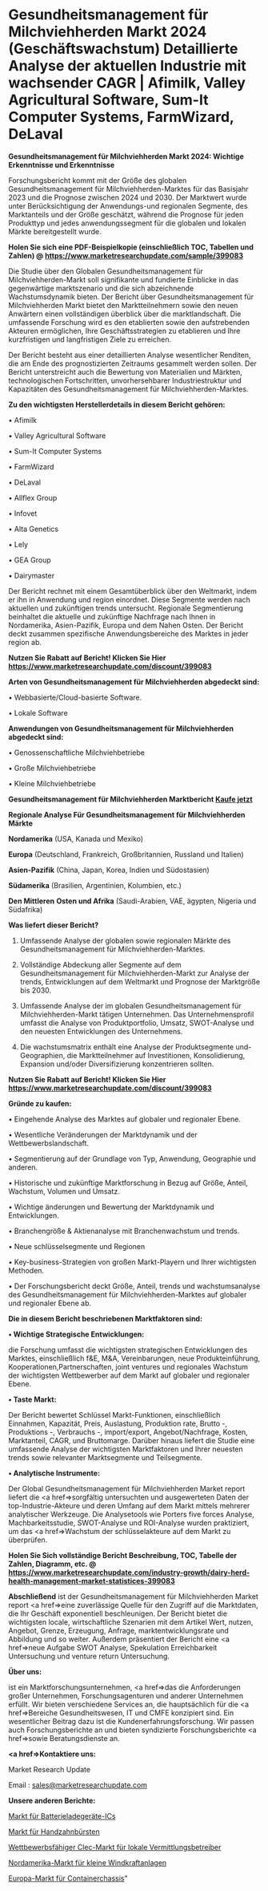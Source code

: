 # Gesundheitsmanagement für Milchviehherden Markt 2024 (Geschäftswachstum) Detaillierte Analyse der aktuellen Industrie mit wachsender CAGR | Afimilk, Valley Agricultural Software, Sum-It Computer Systems, FarmWizard, DeLaval

<strong>Gesundheitsmanagement für Milchviehherden Markt 2024: Wichtige Erkenntnisse und Erkenntnisse</strong>

Forschungsbericht kommt mit der Größe des globalen Gesundheitsmanagement für Milchviehherden-Marktes für das Basisjahr 2023 und die Prognose zwischen 2024 und 2030. Der Marktwert wurde unter Berücksichtigung der Anwendungs-und regionalen Segmente, des Marktanteils und der Größe geschätzt, während die Prognose für jeden Produkttyp und jedes anwendungssegment für die globalen und lokalen Märkte bereitgestellt wurde.

<strong>Holen Sie sich eine PDF-Beispielkopie (einschließlich TOC, Tabellen und Zahlen) @
</strong><strong><a href=https://www.marketresearchupdate.com/sample/399083><strong>https://www.marketresearchupdate.com/sample/399083</u></font></a></strong></strong>

Die Studie über den Globalen Gesundheitsmanagement für Milchviehherden-Markt soll signifikante und fundierte Einblicke in das gegenwärtige marktszenario und die sich abzeichnende Wachstumsdynamik bieten. Der Bericht über Gesundheitsmanagement für Milchviehherden Markt bietet den Marktteilnehmern sowie den neuen Anwärtern einen vollständigen überblick über die marktlandschaft. Die umfassende Forschung wird es den etablierten sowie den aufstrebenden Akteuren ermöglichen, Ihre Geschäftsstrategien zu etablieren und Ihre kurzfristigen und langfristigen Ziele zu erreichen.

Der Bericht besteht aus einer detaillierten Analyse wesentlicher Renditen, die am Ende des prognostizierten Zeitraums gesammelt werden sollen. Der Bericht unterstreicht auch die Bewertung von Materialien und Märkten, technologischen Fortschritten, unvorhersehbarer Industriestruktur und Kapazitäten des Gesundheitsmanagement für Milchviehherden-Marktes.

<strong>Zu den wichtigsten Herstellerdetails in diesem Bericht gehören:</strong>

• Afimilk

• Valley Agricultural Software

• Sum-It Computer Systems

• FarmWizard

• DeLaval

• Allflex Group

• Infovet

• Alta Genetics

• Lely

• GEA Group

• Dairymaster

Der Bericht rechnet mit einem Gesamtüberblick über den Weltmarkt, indem er ihn in Anwendung und region einordnet. Diese Segmente werden nach aktuellen und zukünftigen trends untersucht. Regionale Segmentierung beinhaltet die aktuelle und zukünftige Nachfrage nach Ihnen in Nordamerika, Asien-Pazifik, Europa und dem Nahen Osten. Der Bericht deckt zusammen spezifische Anwendungsbereiche des Marktes in jeder region ab.

<strong>Nutzen Sie Rabatt auf Bericht! Klicken Sie Hier
</strong><strong><a href=https://www.marketresearchupdate.com/discount/399083>https://www.marketresearchupdate.com/discount/399083</b></u></font></strong></a>

<strong>Arten von Gesundheitsmanagement für Milchviehherden abgedeckt sind:</strong>

• Webbasierte/Cloud-basierte Software.

• Lokale Software

<strong>Anwendungen von Gesundheitsmanagement für Milchviehherden abgedeckt sind:</strong>

• Genossenschaftliche Milchviehbetriebe

• Große Milchviehbetriebe

• Kleine Milchviehbetriebe

<strong>Gesundheitsmanagement für Milchviehherden Marktbericht <a href=https://www.marketresearchupdate.com/buynow/399083>Kaufe jetzt</a></strong>

<strong>Regionale Analyse Für Gesundheitsmanagement für Milchviehherden Märkte</strong>

<strong>Nordamerika</strong> (USA, Kanada und Mexiko)

<strong>Europa</strong> (Deutschland, Frankreich, Großbritannien, Russland und Italien)

<strong>Asien-Pazifik</strong> (China, Japan, Korea, Indien und Südostasien)

<strong>Südamerika</strong> (Brasilien, Argentinien, Kolumbien, etc.)

<strong>Den Mittleren</strong> <strong>Osten und Afrika</strong> (Saudi-Arabien, VAE, ägypten, Nigeria und Südafrika)

<strong>Was liefert dieser Bericht?</strong>

1. Umfassende Analyse der globalen sowie regionalen Märkte des Gesundheitsmanagement für Milchviehherden-Marktes.

2. Vollständige Abdeckung aller Segmente auf dem Gesundheitsmanagement für Milchviehherden-Markt zur Analyse der trends, Entwicklungen auf dem Weltmarkt und Prognose der Marktgröße bis 2030.

3. Umfassende Analyse der im globalen Gesundheitsmanagement für Milchviehherden-Markt tätigen Unternehmen. Das Unternehmensprofil umfasst die Analyse von Produktportfolio, Umsatz, SWOT-Analyse und den neuesten Entwicklungen des Unternehmens.

4. Die wachstumsmatrix enthält eine Analyse der Produktsegmente und-Geographien, die Marktteilnehmer auf Investitionen, Konsolidierung, Expansion und/oder Diversifizierung konzentrieren sollten.

<strong>Nutzen Sie Rabatt auf Bericht! Klicken Sie Hier
</strong><strong><a href=https://www.marketresearchupdate.com/discount/399083>https://www.marketresearchupdate.com/discount/399083</b></u></font></strong></a>

<strong>Gründe zu kaufen:</strong>

• Eingehende Analyse des Marktes auf globaler und regionaler Ebene.

• Wesentliche Veränderungen der Marktdynamik und der Wettbewerbslandschaft.

• Segmentierung auf der Grundlage von Typ, Anwendung, Geographie und anderen.

• Historische und zukünftige Marktforschung in Bezug auf Größe, Anteil, Wachstum, Volumen und Umsatz.

• Wichtige änderungen und Bewertung der Marktdynamik und Entwicklungen.

• Branchengröße &amp; Aktienanalyse mit Branchenwachstum und trends.

• Neue schlüsselsegmente und Regionen

• Key-business-Strategien von großen Markt-Playern und Ihrer wichtigsten Methoden.

• Der Forschungsbericht deckt Größe, Anteil, trends und wachstumsanalyse des Gesundheitsmanagement für Milchviehherden-Marktes auf globaler und regionaler Ebene ab.

<strong>Die in diesem Bericht beschriebenen Marktfaktoren sind:</strong>

<strong>• Wichtige Strategische Entwicklungen:</strong>

die Forschung umfasst die wichtigsten strategischen Entwicklungen des Marktes, einschließlich f&amp;E, M&amp;A, Vereinbarungen, neue Produkteinführung, Kooperationen,Partnerschaften, joint ventures und regionales Wachstum der wichtigsten Wettbewerber auf dem Markt auf globaler und regionaler Ebene.

<strong>• Taste Markt:</strong>

Der Bericht bewertet Schlüssel Markt-Funktionen, einschließlich Einnahmen, Kapazität, Preis, Auslastung, Produktion rate, Brutto -, Produktions -, Verbrauchs -, import/export, Angebot/Nachfrage, Kosten, Marktanteil, CAGR, und Bruttomarge. Darüber hinaus liefert die Studie eine umfassende Analyse der wichtigsten Marktfaktoren und Ihrer neuesten trends sowie relevanter Marktsegmente und Teilsegmente.

<strong>• Analytische Instrumente:</strong>

Der Global Gesundheitsmanagement für Milchviehherden Market report liefert die <a href=>sorgf</a>ältig untersuchten und ausgewerteten Daten der top-Industrie-Akteure und deren Umfang auf dem Markt mittels mehrerer analytischer Werkzeuge. Die Analysetools wie Porters five forces Analyse, Machbarkeitsstudie, SWOT-Analyse und ROI-Analyse wurden praktiziert, um das <a href=>Wachstum</a> der schlüsselakteure auf dem Markt zu überprüfen.

<strong>Holen Sie Sich vollständige Bericht Beschreibung, TOC, Tabelle der Zahlen, Diagramm, etc. @ </strong><strong><a href=https://www.marketresearchupdate.com/industry-growth/dairy-herd-health-management-market-statistices-399083>https://www.marketresearchupdate.com/industry-growth/dairy-herd-health-management-market-statistices-399083</a></font></strong>

<strong>Abschließend</strong> ist der Gesundheitsmanagement für Milchviehherden Market report <a href=>eine</a> zuverlässige Quelle für den Zugriff auf die Marktdaten, die Ihr Geschäft exponentiell beschleunigen. Der Bericht bietet die wichtigsten locale, wirtschaftliche Szenarien mit dem Artikel Wert, nutzen, Angebot, Grenze, Erzeugung, Anfrage, marktentwicklungsrate und Abbildung und so weiter. Außerdem präsentiert der Bericht eine <a href=>neue</a> Aufgabe SWOT Analyse, Spekulation Erreichbarkeit Untersuchung und venture return Untersuchung.

<strong>Über uns:</strong>

 ist ein Marktforschungsunternehmen, <a href=>das</a> die Anforderungen großer Unternehmen, Forschungsagenturen und anderer Unternehmen erfüllt. Wir bieten verschiedene Services an, die hauptsächlich für die <a href=>Bereiche</a> Gesundheitswesen, IT und CMFE konzipiert sind. Ein wesentlicher Beitrag dazu ist die Kundenerfahrungsforschung. Wir passen auch Forschungsberichte an und bieten syndizierte Forschungsberichte <a href=>sowie</a> Beratungsdienste an.

<strong><a href=>Kontaktiere uns:</a></strong>

Market Research Update

Email : sales@marketresearchupdate.com

<strong>Unsere anderen Berichte:</strong>

<a href=https://www.linkedin.com/pulse/battery-charger-ics-market-2023-trends-new-research>Markt für Batterieladegeräte-ICs</a>

<a href=https://www.linkedin.com/pulse/manual-toothbrush-market-2023-remarking-enormous-growth>Markt für Handzahnbürsten</a>

<a href=https://www.linkedin.com/pulse/competitive-local-exchange-carriers-clec-market-size-share>Wettbewerbsfähiger Clec-Markt für lokale Vermittlungsbetreiber</a>

<a href=https://www.linkedin.com/pulse/north-america-small-wind-turbine-market-trends>Nordamerika-Markt für kleine Windkraftanlagen</a>

<a href=https://www.linkedin.com/pulse/europe-container-chassis-market-2023-demand-future-scope>Europa-Markt für Containerchassis</a>"
